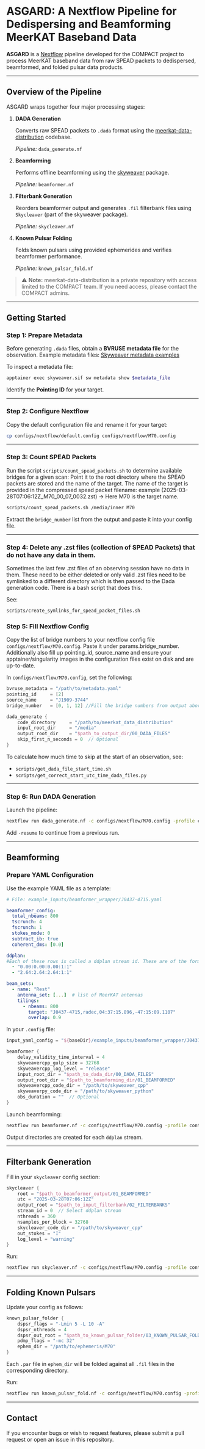 
# ASGARD: A Nextflow Pipeline for Dedispersing and Beamforming MeerKAT Baseband Data

**ASGARD** is a [Nextflow](https://www.nextflow.io/) pipeline developed for the COMPACT project to process MeerKAT baseband data from raw SPEAD packets to dedispersed, beamformed, and folded pulsar data products.

---

## Overview of the Pipeline

ASGARD wraps together four major processing stages:

1. **DADA Generation**

   Converts raw SPEAD packets to `.dada` format using the [meerkat-data-distribution](https://github.com/erc-compact/meerkat_data_distribution) codebase.

   *Pipeline:* `dada_generate.nf`

2. **Beamforming**

   Performs offline beamforming using the [skyweaver](https://github.com/erc-compact/skyweaver) package.

   *Pipeline:* `beamformer.nf`

3. **Filterbank Generation**

   Reorders beamformer output and generates `.fil` filterbank files using `Skycleaver` (part of the skyweaver package).

   *Pipeline:* `skycleaver.nf`

4. **Known Pulsar Folding**

   Folds known pulsars using provided ephemerides and verifies beamformer performance.

   *Pipeline:* `known_pulsar_fold.nf`

> ⚠️ **Note:** meerkat-data-distribution is a private repository with access limited to the COMPACT team. If you need access, please contact the COMPACT admins.

---

## Getting Started

### Step 1: Prepare Metadata

Before generating `.dada` files, obtain a **BVRUSE metadata file** for the observation.
Example metadata files:
[Skyweaver metadata examples](https://github.com/erc-compact/skyweaver/tree/main/examples/metadata_files)

To inspect a metadata file:

```bash
apptainer exec skyweaver.sif sw metadata show $metadata_file
```

Identify the **Pointing ID** for your target.

---

### Step 2: Configure Nextflow

Copy the default configuration file and rename it for your target:

```bash
cp configs/nextflow/default.config configs/nextflow/M70.config
```

---

### Step 3: Count SPEAD Packets

Run the script `scripts/count_spead_packets.sh` to determine available bridges for a given scan:
Point it to the root directory where the SPEAD packets are stored and the name of the target. The name of the target is provided in the compressed spead packet filename: example (2025-03-28T07:06:12Z_M70_00_07_0032.zst) ->  Here M70 is the target name. 
```bash
scripts/count_spead_packets.sh /media/inner M70
```

Extract the `bridge_number` list from the output and paste it into your config file.

---
### Step 4: Delete any .zst files (collection of SPEAD Packets) that do not have any data in them.

Sometimes the last few .zst files of an observing session have no data in them. These need to be either deleted or
only valid .zst files need to be symlinked to a different directory which is then passed to the Dada generation code. There is a bash script that does this.

See:
```bash
scripts/create_symlinks_for_spead_packet_files.sh 
```

### Step 5: Fill Nextflow Config

Copy the list of bridge numbers to your nextflow config file `configs/nextflow/M70.config`. Paste it under params.bridge_number. Additionally also fill up pointing_id, source_name and ensure your apptainer/singularity images in the configuration files exist on disk and are up-to-date.

In `configs/nextflow/M70.config`, set the following:

```groovy
bvruse_metadata = "/path/to/metadata.yaml"
pointing_id     = [2]
source_name     = "J1909-3744"
bridge_number   = [0, 1, 12] //Fill the bridge numbers from output above here

dada_generate {
    code_directory     = "/path/to/meerkat_data_distribution"
    input_root_dir     = "/media"
    output_root_dir    = "$path_to_output_dir/00_DADA_FILES"
    skip_first_n_seconds = 0  // Optional
}
```

To calculate how much time to skip at the start of an observation, see:

* `scripts/get_dada_file_start_time.sh`
* `scripts/get_correct_start_utc_time_dada_files.py`

---

### Step 6: Run DADA Generation

Launch the pipeline:

```bash
nextflow run dada_generate.nf -c configs/nextflow/M70.config -profile contra
```

Add `-resume` to continue from a previous run.

---

## Beamforming

### Prepare YAML Configuration

Use the example YAML file as a template:

```yaml
# File: example_inputs/beamformer_wrapper/J0437-4715.yaml

beamformer_config:
  total_nbeams: 800
  tscrunch: 4
  fscrunch: 1
  stokes_mode: 0
  subtract_ib: true
  coherent_dms: [0.0]

ddplan:
#Each of these rows is called a ddplan stream id. These are of the format <coherent_dm>:<start_incoherent_dm>:"<end_incoherent_dm>:<dm_step>:<tscrunch>
  - "0.00:0.00:0.00:1:1"
  - "2.64:2.64:2.64:1:1"

beam_sets:
  - name: "Rest"
    antenna_set: [...]  # list of MeerKAT antennas
    tilings:
      - nbeams: 800
        target: "J0437-4715,radec,04:37:15.896,-47:15:09.1107"
        overlap: 0.9
```

In your `.config` file:

```groovy
input_yaml_config = "${baseDir}/example_inputs/beamformer_wrapper/J0437-4715.yaml"

beamformer {
    delay_validity_time_interval = 4
    skyweavercpp_gulp_size = 32768
    skyweavercpp_log_level = "release"
    input_root_dir = "$path_to_dada_dir/00_DADA_FILES"
    output_root_dir = "$path_to_beamforming_dir/01_BEAMFORMED"
    skyweavercpp_code_dir = "/path/to/skyweaver_cpp"
    skyweaverpy_code_dir = "/path/to/skyweaver_python"
    obs_duration = ""  // Optional
}
```

Launch beamforming:

```bash
nextflow run beamformer.nf -c configs/nextflow/M70.config -profile contra
```

Output directories are created for each `ddplan` stream.

---

## Filterbank Generation

Fill in your `skycleaver` config section:

```groovy
skycleaver {
    root = "$path_to_beamformer_output/01_BEAMFORMED"
    utc = "2025-03-28T07:06:12Z"
    output_root = "$path_to_input_filterbank/02_FILTERBANKS"
    stream_id = 0  // Select ddplan stream
    nthreads = 360
    nsamples_per_block = 32768
    skycleaver_code_dir = "/path/to/skyweaver_cpp"
    out_stokes = "I"
    log_level = "warning"
}
```

Run:

```bash
nextflow run skycleaver.nf -c configs/nextflow/M70.config -profile contra
```

---

## Folding Known Pulsars

Update your config as follows:

```groovy
known_pulsar_folder {
    dspsr_flags = "-Lmin 5 -L 10 -A"
    dspsr_nthreads = 4
    dspsr_out_root = "$path_to_known_pulsar_folder/03_KNOWN_PULSAR_FOLDS"
    pdmp_flags = "-mc 32"
    ephem_dir = "/path/to/ephemeris/M70"
}
```

Each `.par` file in `ephem_dir` will be folded against all `.fil` files in the corresponding directory.

Run:

```bash
nextflow run known_pulsar_fold.nf -c configs/nextflow/M70.config -profile contra
```

---

## Contact

If you encounter bugs or wish to request features, please submit a pull request or open an issue in this repository.

